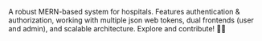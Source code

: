 A robust MERN-based system for hospitals. Features authentication & authorization, working with multiple json web tokens, dual frontends (user and admin), and scalable architecture. Explore and contribute! 🏥🚀
